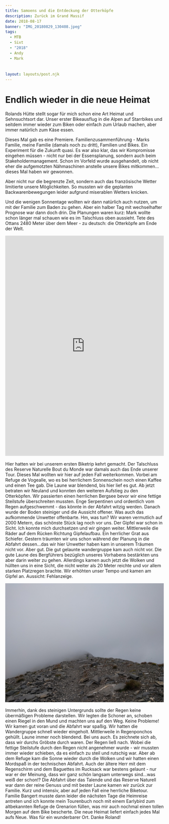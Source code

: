```yaml
---
title: Samoens und die Entdeckung der Otterköpfe
description: Zurück im Grand Massif
date: 2018-08-17
banner: "IMG_20180829_130408.jpeg"
tags:
  - MTB
  - Sixt
  - "2018"
  - Andy
  - Mark


layout: layouts/post.njk
---
```

  
# Endlich wieder in die neue Heimat

Rolands Hütte stellt sogar für mich schon eine Art Heimat und Sehnsuchtsort dar. Unser erster Bikeausflug in die Alpen auf Starrbikes und seitdem immer wieder zum Biken oder einfach zum Urlaub machen, aber immer natürlich zum Käse essen.

Dieses Mal gab es eine Premiere. Familienzusammenführung - Marks Familie, meine Familie (damals noch zu dritt), Familien und Bikes. Ein Experiment für die Zukunft quasi. Es war also klar, das wir Kompromisse eingehen müssen - nicht nur bei der Essensplanung, sondern auch beim Stakeholdermanagement. Schon im Vorfeld wurde ausgehandelt, ob nicht eher die aufgemotzten Nähmaschinen anstelle unsere Bikes mitkommen…dieses Mal haben wir gewonnen.

Aber nicht nur die begrenzte Zeit, sondern auch das französische Wetter limitierte unsere Möglichkeiten. So mussten wir die geplanten Backwarenbewegungen leider aufgrund miserablen Wetters knicken.

Und die wenigen Sonnentage wollten wir dann natürlich auch nutzen, um mit der Familie zum Baden zu gehen. Aber ein halber Tag mit wechselhafter Prognose war dann doch drin. Die Planungen waren kurz: Mark wollte schon länger mal schauen wie es im Talschluss oben aussieht. Tete des Ottans 2480 Meter über dem Meer - zu deutsch: die Otterköpfe am Ende der Welt.

<iframe src="https://www.komoot.de/tour/42791783/embed?profile=1" width="100%" height="700" frameborder="0" scrolling="no"></iframe>

Hier hatten wir bei unserem ersten Biketrip kehrt gemacht. Der Talschluss des Reserve Naturelle Bout du Monde war damals auch das Ende unserer Tour. Dieses Mal wollten wir hier auf jeden Fall weiterkommen. Vorbei am Refuge de Vogealle, wo es bei herrlichem Sonnenschein noch einen Kaffee und einen Tee gab. Die Laune war blendend, bis hier lief es gut. Ab jetzt betraten wir Neuland und konnten den weiteren Aufstieg zu den Otterköpfen. Wir passierten einen herrlichen Bergsee bevor wir eine fettige Steilstufe überschreiten mussten. Enge Serpentinen und ordentlich vom Regen aufgeschwemmt - das könnte in der Abfahrt witzig werden. Danach wurde der Boden steiniger und die Aussicht offener. Was auch das aufkommende Unwetter offenbarte. Hm, was tun? Wir waren vermutlich auf 2000 Metern, das schönste Stück lag noch vor uns. Der Gipfel war schon in Sicht. Ich konnte mich durchsetzen und wir gingen weiter. Mittlerweile die Räder auf dem Rücken Richtung Gipfelaufbau. Ein herrlicher Grat aus Schiefer. Gestern träumten wir uns schon während der Planung in die Abfahrt dessen…das wir hier Unwetter haben kam in unserem Träumen nicht vor. Aber gut. Die gut gelaunte wandergruppe kam auch nicht vor. Die gute Laune des Bergführers bezüglich unseres Vorhabens bestärkten uns aber darin weiter zu gehen. Allerdings kamen auch jetzt die Wolken und hüllten uns in eine Sicht, die nicht weiter als 20 Meter reichte und vor allem starken Platzregen brachte. Wir erhöhten unser Tempo und kamen am Gipfel an. Aussicht: Fehlanzeige.

![Wunderbare Aussicht am Gipfel](media/IMG_20180829_130408.jpeg)

 Immerhin, dank des steinigen Untergrunds sollte der Regen keine übermäßigen Probleme darstellen. Wir legten die Schoner an, schoben einen Riegel in den Mund und machten uns auf den Weg. Keine Probleme! Wir kamen gut voran und die Abfahrt war spaßig. Wir hatten die Wandergruppe schnell wieder eingeholt. Mittlerweile in Regenponchos gehüllt. Laune immer noch blendend. Bei uns auch. Es zeichnete sich ab, dass wir durchs Gröbste durch waren. Der Regen ließ nach. Wobei die fettige Steilstufe durch den Regen nicht angenehmer wurde - wir mussten immer wieder schieben, da es einfach zu steil und rutschig war. Aber ab dem Refuge kam die Sonne wieder durch die Wolken und wir hatten einen Mordspaß in der technischen Abfahrt. Auch der ältere Herr mit dem Regenschirm und dem Baguettes im Rucksack war bestens gelaunt - nur war er der Meinung, dass wir ganz schön langsam unterwegs sind…was weiß der schon!? Die Abfahrt über das Talende und das Reserve Naturell war dann der reine Genuss und mit bester Laune kamen wir zurück zur Familie. Kurz und intensiv, aber auf jeden Fall eine herrliche Biketour. Familie Bangert musste dann leider die nächsten Tage die Heimreise antreten und ich konnte mein Tourenbuch noch mit einem Earlybird zum altbekannten Refuge de Grenarion füllen, was mir auch nochmal einen tollen Morgen auf dem Bike bescherte. Die neue Heimat liefert einfach jedes Mal aufs Neue. Was für ein wunderbarer Ort. Danke Roland!